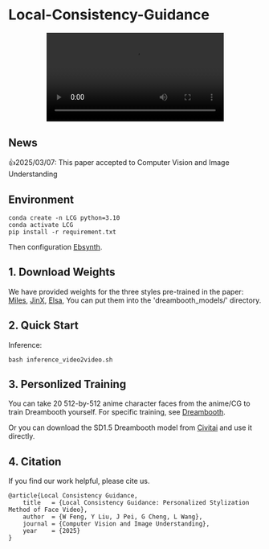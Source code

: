 # Local-Consistency-Guidance

<div align="center">
  <video src="assets/teaster.mp4" width="70%" poster=""> </video>
</div>

## News

👍2025/03/07: This paper accepted to Computer Vision and Image Understanding

## Environment

```
conda create -n LCG python=3.10
conda activate LCG
pip install -r requirement.txt
```
Then configuration [Ebsynth](https://github.com/jamriska/ebsynth).

## 1. Download Weights

We have provided weights for the three styles pre-trained in the paper:
    [Miles](https://www.alipan.com/s/vkhG1PV2Ccm), 
    [JinX](https://www.alipan.com/s/kR23SFnLzVv), 
    [Elsa](https://www.alipan.com/s/SpjHrQPxoM1), 
You can put them into the 'dreambooth_models/' directory.

## 2. Quick Start

Inference:
```
bash inference_video2video.sh
```

## 3. Personlized Training

You can take 20 512-by-512 anime character faces from the anime/CG to train Dreambooth yourself. For specific training, see [Dreambooth](https://huggingface.co/docs/diffusers/training/dreambooth).

Or you can download the SD1.5 Dreambooth model from [Civitai](https://civitai.com/) and use it directly.

## 4. Citation
If you find our work helpful, please cite us.

```
@article{Local Consistency Guidance,
    title   = {Local Consistency Guidance: Personalized Stylization Method of Face Video},
    author  = {W Feng, Y Liu, J Pei, G Cheng, L Wang},
    journal = {Computer Vision and Image Understanding},
    year    = {2025}
}
```



